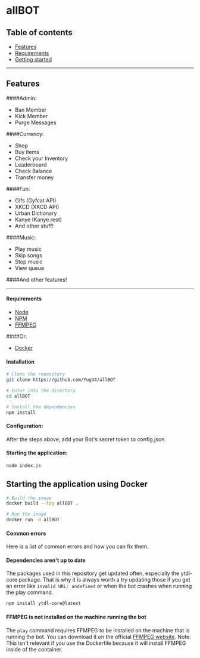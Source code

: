 # allBOT


## Table of contents

* [Features](#features)
* [Requirements](#requirements)
* [Getting started](#getting-started)

<hr/>

## Features
####Admin:
- Ban Member
- Kick Member
- Purge Messages

####Currency:
- Shop
- Buy items
- Check your Inventory
- Leaderboard
- Check Balance
- Transfer money

####Fun:
- Gifs (Gyfcat API)
- XKCD (XKCD API)
- Urban Dictionary
- Kanye (Kanye.rest)
- And other stuff!

####Music:
- Play music
- Skip songs
- Stop music
- View queue

####And other features!

<hr>

#### Requirements

- [Node](https://nodejs.org/en/)
- [NPM](https://www.npmjs.com/)
- [FFMPEG](https://www.ffmpeg.org/)

####Or:
- [Docker](https://www.docker.com/)


#### Installation

```bash
# Clone the repository
git clone https://github.com/Yug34/allBOT

# Enter into the directory
cd allBOT

# Install the dependencies
npm install
```

#### Configuration:

After the steps above, add your Bot's secret token to config.json.

#### Starting the application:

```bash
node index.js
```


## Starting the application using Docker

```bash
# Build the image
docker build --tag allBOT .

# Run the image
docker run -d allBOT
```

#### Common errors

Here is a list of common errors and how you can fix them.

#### Dependencies aren't up to date

The packages used in this repository get updated often, especially the ytdl-core package. That is why it is always worth a try updating those if you get an error like `invalid URL: undefined` or when the bot crashes when running the play command.

```bash
npm install ytdl-core@latest
```

#### FFMPEG is not installed on the machine running the bot

The `play` command requires FFMPEG to be installed on the machine that is running the bot. You can download it on the official [FFMPEG website](https://www.ffmpeg.org/). Note: This isn't relevant if you use the Dockerfile because it will install FFMPEG inside of the container.
